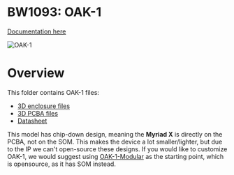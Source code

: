 # BW1093: OAK-1

[Documentation here](https://docs.luxonis.com/projects/hardware/en/latest/pages/BW1093.html)

![OAK-1](https://docs.luxonis.com/projects/hardware/en/latest/_images/OAK-1_front.jpg)

# Overview

This folder contains OAK-1 files:

- [3D enclosure files](/Mechanical)
- [3D PCBA files](/3D_Models)
- [Datasheet](/Datasheet)

This model has chip-down design, meaning the **Myriad X** is directly on the PCBA, not on the SOM. This makes the device a lot smaller/lighter, but due to the IP we can't open-source these designs. If you would like to customize OAK-1, we would suggest using [OAK-1-Modular](https://github.com/luxonis/depthai-hardware/tree/master/BK1096_OAK-1_Modular) as the starting point, which is opensource, as it has SOM instead.
